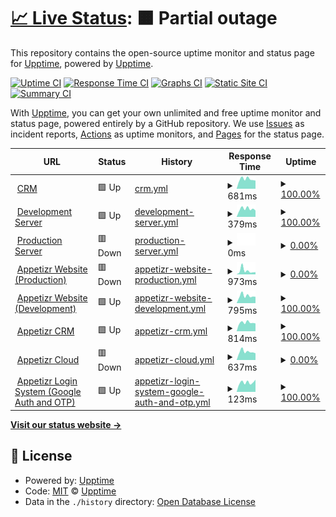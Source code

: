 # [📈 Live Status](https://status.crazi.solutions): <!--live status--> **🟧 Partial outage**

This repository contains the open-source uptime monitor and status page for [Upptime](https://upptime.js.org), powered by [Upptime](https://github.com/upptime/upptime).

[![Uptime CI](https://github.com/ArtemZhigarev/uptime/workflows/Uptime%20CI/badge.svg)](https://github.com/ArtemZhigarev/uptime/actions?query=workflow%3A%22Uptime+CI%22)
[![Response Time CI](https://github.com/ArtemZhigarev/uptime/workflows/Response%20Time%20CI/badge.svg)](https://github.com/ArtemZhigarev/uptime/actions?query=workflow%3A%22Response+Time+CI%22)
[![Graphs CI](https://github.com/ArtemZhigarev/uptime/workflows/Graphs%20CI/badge.svg)](https://github.com/ArtemZhigarev/uptime/actions?query=workflow%3A%22Graphs+CI%22)
[![Static Site CI](https://github.com/ArtemZhigarev/uptime/workflows/Static%20Site%20CI/badge.svg)](https://github.com/ArtemZhigarev/uptime/actions?query=workflow%3A%22Static+Site+CI%22)
[![Summary CI](https://github.com/ArtemZhigarev/uptime/workflows/Summary%20CI/badge.svg)](https://github.com/ArtemZhigarev/uptime/actions?query=workflow%3A%22Summary+CI%22)

With [Upptime](https://upptime.js.org), you can get your own unlimited and free uptime monitor and status page, powered entirely by a GitHub repository. We use [Issues](https://github.com/upptime/upptime/issues) as incident reports, [Actions](https://github.com/ArtemZhigarev/uptime/actions) as uptime monitors, and [Pages](https://status.crazi.solutions) for the status page.

<!--start: status pages-->
<!-- This summary is generated by Upptime (https://github.com/upptime/upptime) -->
<!-- Do not edit this manually, your changes will be overwritten -->
<!-- prettier-ignore -->
| URL | Status | History | Response Time | Uptime |
| --- | ------ | ------- | ------------- | ------ |
| <img alt="" src="https://icons.duckduckgo.com/ip3/crm.crazisolutions.dev.ico" height="13"> [CRM](https://crm.crazisolutions.dev) | 🟩 Up | [crm.yml](https://github.com/ArtemZhigarev/uptime/commits/HEAD/history/crm.yml) | <details><summary><img alt="Response time graph" src="./graphs/crm/response-time-week.png" height="20"> 681ms</summary><br><a href="https://status.crazi.solutions/history/crm"><img alt="Response time 757" src="https://img.shields.io/endpoint?url=https%3A%2F%2Fraw.githubusercontent.com%2FArtemZhigarev%2Fuptime%2FHEAD%2Fapi%2Fcrm%2Fresponse-time.json"></a><br><a href="https://status.crazi.solutions/history/crm"><img alt="24-hour response time 591" src="https://img.shields.io/endpoint?url=https%3A%2F%2Fraw.githubusercontent.com%2FArtemZhigarev%2Fuptime%2FHEAD%2Fapi%2Fcrm%2Fresponse-time-day.json"></a><br><a href="https://status.crazi.solutions/history/crm"><img alt="7-day response time 681" src="https://img.shields.io/endpoint?url=https%3A%2F%2Fraw.githubusercontent.com%2FArtemZhigarev%2Fuptime%2FHEAD%2Fapi%2Fcrm%2Fresponse-time-week.json"></a><br><a href="https://status.crazi.solutions/history/crm"><img alt="30-day response time 710" src="https://img.shields.io/endpoint?url=https%3A%2F%2Fraw.githubusercontent.com%2FArtemZhigarev%2Fuptime%2FHEAD%2Fapi%2Fcrm%2Fresponse-time-month.json"></a><br><a href="https://status.crazi.solutions/history/crm"><img alt="1-year response time 755" src="https://img.shields.io/endpoint?url=https%3A%2F%2Fraw.githubusercontent.com%2FArtemZhigarev%2Fuptime%2FHEAD%2Fapi%2Fcrm%2Fresponse-time-year.json"></a></details> | <details><summary><a href="https://status.crazi.solutions/history/crm">100.00%</a></summary><a href="https://status.crazi.solutions/history/crm"><img alt="All-time uptime 99.59%" src="https://img.shields.io/endpoint?url=https%3A%2F%2Fraw.githubusercontent.com%2FArtemZhigarev%2Fuptime%2FHEAD%2Fapi%2Fcrm%2Fuptime.json"></a><br><a href="https://status.crazi.solutions/history/crm"><img alt="24-hour uptime 100.00%" src="https://img.shields.io/endpoint?url=https%3A%2F%2Fraw.githubusercontent.com%2FArtemZhigarev%2Fuptime%2FHEAD%2Fapi%2Fcrm%2Fuptime-day.json"></a><br><a href="https://status.crazi.solutions/history/crm"><img alt="7-day uptime 100.00%" src="https://img.shields.io/endpoint?url=https%3A%2F%2Fraw.githubusercontent.com%2FArtemZhigarev%2Fuptime%2FHEAD%2Fapi%2Fcrm%2Fuptime-week.json"></a><br><a href="https://status.crazi.solutions/history/crm"><img alt="30-day uptime 99.96%" src="https://img.shields.io/endpoint?url=https%3A%2F%2Fraw.githubusercontent.com%2FArtemZhigarev%2Fuptime%2FHEAD%2Fapi%2Fcrm%2Fuptime-month.json"></a><br><a href="https://status.crazi.solutions/history/crm"><img alt="1-year uptime 100.00%" src="https://img.shields.io/endpoint?url=https%3A%2F%2Fraw.githubusercontent.com%2FArtemZhigarev%2Fuptime%2FHEAD%2Fapi%2Fcrm%2Fuptime-year.json"></a></details>
| <img alt="" src="https://icons.duckduckgo.com/ip3/crazisolutions.dev.ico" height="13"> [Development Server](https://crazisolutions.dev) | 🟩 Up | [development-server.yml](https://github.com/ArtemZhigarev/uptime/commits/HEAD/history/development-server.yml) | <details><summary><img alt="Response time graph" src="./graphs/development-server/response-time-week.png" height="20"> 379ms</summary><br><a href="https://status.crazi.solutions/history/development-server"><img alt="Response time 414" src="https://img.shields.io/endpoint?url=https%3A%2F%2Fraw.githubusercontent.com%2FArtemZhigarev%2Fuptime%2FHEAD%2Fapi%2Fdevelopment-server%2Fresponse-time.json"></a><br><a href="https://status.crazi.solutions/history/development-server"><img alt="24-hour response time 323" src="https://img.shields.io/endpoint?url=https%3A%2F%2Fraw.githubusercontent.com%2FArtemZhigarev%2Fuptime%2FHEAD%2Fapi%2Fdevelopment-server%2Fresponse-time-day.json"></a><br><a href="https://status.crazi.solutions/history/development-server"><img alt="7-day response time 379" src="https://img.shields.io/endpoint?url=https%3A%2F%2Fraw.githubusercontent.com%2FArtemZhigarev%2Fuptime%2FHEAD%2Fapi%2Fdevelopment-server%2Fresponse-time-week.json"></a><br><a href="https://status.crazi.solutions/history/development-server"><img alt="30-day response time 384" src="https://img.shields.io/endpoint?url=https%3A%2F%2Fraw.githubusercontent.com%2FArtemZhigarev%2Fuptime%2FHEAD%2Fapi%2Fdevelopment-server%2Fresponse-time-month.json"></a><br><a href="https://status.crazi.solutions/history/development-server"><img alt="1-year response time 413" src="https://img.shields.io/endpoint?url=https%3A%2F%2Fraw.githubusercontent.com%2FArtemZhigarev%2Fuptime%2FHEAD%2Fapi%2Fdevelopment-server%2Fresponse-time-year.json"></a></details> | <details><summary><a href="https://status.crazi.solutions/history/development-server">100.00%</a></summary><a href="https://status.crazi.solutions/history/development-server"><img alt="All-time uptime 99.66%" src="https://img.shields.io/endpoint?url=https%3A%2F%2Fraw.githubusercontent.com%2FArtemZhigarev%2Fuptime%2FHEAD%2Fapi%2Fdevelopment-server%2Fuptime.json"></a><br><a href="https://status.crazi.solutions/history/development-server"><img alt="24-hour uptime 100.00%" src="https://img.shields.io/endpoint?url=https%3A%2F%2Fraw.githubusercontent.com%2FArtemZhigarev%2Fuptime%2FHEAD%2Fapi%2Fdevelopment-server%2Fuptime-day.json"></a><br><a href="https://status.crazi.solutions/history/development-server"><img alt="7-day uptime 100.00%" src="https://img.shields.io/endpoint?url=https%3A%2F%2Fraw.githubusercontent.com%2FArtemZhigarev%2Fuptime%2FHEAD%2Fapi%2Fdevelopment-server%2Fuptime-week.json"></a><br><a href="https://status.crazi.solutions/history/development-server"><img alt="30-day uptime 99.96%" src="https://img.shields.io/endpoint?url=https%3A%2F%2Fraw.githubusercontent.com%2FArtemZhigarev%2Fuptime%2FHEAD%2Fapi%2Fdevelopment-server%2Fuptime-month.json"></a><br><a href="https://status.crazi.solutions/history/development-server"><img alt="1-year uptime 99.99%" src="https://img.shields.io/endpoint?url=https%3A%2F%2Fraw.githubusercontent.com%2FArtemZhigarev%2Fuptime%2FHEAD%2Fapi%2Fdevelopment-server%2Fuptime-year.json"></a></details>
| <img alt="" src="https://icons.duckduckgo.com/ip3/crazisolutions.live.ico" height="13"> [Production Server](https://crazisolutions.live) | 🟥 Down | [production-server.yml](https://github.com/ArtemZhigarev/uptime/commits/HEAD/history/production-server.yml) | <details><summary><img alt="Response time graph" src="./graphs/production-server/response-time-week.png" height="20"> 0ms</summary><br><a href="https://status.crazi.solutions/history/production-server"><img alt="Response time 368" src="https://img.shields.io/endpoint?url=https%3A%2F%2Fraw.githubusercontent.com%2FArtemZhigarev%2Fuptime%2FHEAD%2Fapi%2Fproduction-server%2Fresponse-time.json"></a><br><a href="https://status.crazi.solutions/history/production-server"><img alt="24-hour response time 0" src="https://img.shields.io/endpoint?url=https%3A%2F%2Fraw.githubusercontent.com%2FArtemZhigarev%2Fuptime%2FHEAD%2Fapi%2Fproduction-server%2Fresponse-time-day.json"></a><br><a href="https://status.crazi.solutions/history/production-server"><img alt="7-day response time 0" src="https://img.shields.io/endpoint?url=https%3A%2F%2Fraw.githubusercontent.com%2FArtemZhigarev%2Fuptime%2FHEAD%2Fapi%2Fproduction-server%2Fresponse-time-week.json"></a><br><a href="https://status.crazi.solutions/history/production-server"><img alt="30-day response time 0" src="https://img.shields.io/endpoint?url=https%3A%2F%2Fraw.githubusercontent.com%2FArtemZhigarev%2Fuptime%2FHEAD%2Fapi%2Fproduction-server%2Fresponse-time-month.json"></a><br><a href="https://status.crazi.solutions/history/production-server"><img alt="1-year response time 0" src="https://img.shields.io/endpoint?url=https%3A%2F%2Fraw.githubusercontent.com%2FArtemZhigarev%2Fuptime%2FHEAD%2Fapi%2Fproduction-server%2Fresponse-time-year.json"></a></details> | <details><summary><a href="https://status.crazi.solutions/history/production-server">0.00%</a></summary><a href="https://status.crazi.solutions/history/production-server"><img alt="All-time uptime 47.09%" src="https://img.shields.io/endpoint?url=https%3A%2F%2Fraw.githubusercontent.com%2FArtemZhigarev%2Fuptime%2FHEAD%2Fapi%2Fproduction-server%2Fuptime.json"></a><br><a href="https://status.crazi.solutions/history/production-server"><img alt="24-hour uptime 0.00%" src="https://img.shields.io/endpoint?url=https%3A%2F%2Fraw.githubusercontent.com%2FArtemZhigarev%2Fuptime%2FHEAD%2Fapi%2Fproduction-server%2Fuptime-day.json"></a><br><a href="https://status.crazi.solutions/history/production-server"><img alt="7-day uptime 0.00%" src="https://img.shields.io/endpoint?url=https%3A%2F%2Fraw.githubusercontent.com%2FArtemZhigarev%2Fuptime%2FHEAD%2Fapi%2Fproduction-server%2Fuptime-week.json"></a><br><a href="https://status.crazi.solutions/history/production-server"><img alt="30-day uptime 0.00%" src="https://img.shields.io/endpoint?url=https%3A%2F%2Fraw.githubusercontent.com%2FArtemZhigarev%2Fuptime%2FHEAD%2Fapi%2Fproduction-server%2Fuptime-month.json"></a><br><a href="https://status.crazi.solutions/history/production-server"><img alt="1-year uptime 0.00%" src="https://img.shields.io/endpoint?url=https%3A%2F%2Fraw.githubusercontent.com%2FArtemZhigarev%2Fuptime%2FHEAD%2Fapi%2Fproduction-server%2Fuptime-year.json"></a></details>
| <img alt="" src="https://icons.duckduckgo.com/ip3/appetizr.fr.ico" height="13"> [Appetizr Website (Production)](https://appetizr.fr) | 🟥 Down | [appetizr-website-production.yml](https://github.com/ArtemZhigarev/uptime/commits/HEAD/history/appetizr-website-production.yml) | <details><summary><img alt="Response time graph" src="./graphs/appetizr-website-production/response-time-week.png" height="20"> 973ms</summary><br><a href="https://status.crazi.solutions/history/appetizr-website-production"><img alt="Response time 735" src="https://img.shields.io/endpoint?url=https%3A%2F%2Fraw.githubusercontent.com%2FArtemZhigarev%2Fuptime%2FHEAD%2Fapi%2Fappetizr-website-production%2Fresponse-time.json"></a><br><a href="https://status.crazi.solutions/history/appetizr-website-production"><img alt="24-hour response time 543" src="https://img.shields.io/endpoint?url=https%3A%2F%2Fraw.githubusercontent.com%2FArtemZhigarev%2Fuptime%2FHEAD%2Fapi%2Fappetizr-website-production%2Fresponse-time-day.json"></a><br><a href="https://status.crazi.solutions/history/appetizr-website-production"><img alt="7-day response time 973" src="https://img.shields.io/endpoint?url=https%3A%2F%2Fraw.githubusercontent.com%2FArtemZhigarev%2Fuptime%2FHEAD%2Fapi%2Fappetizr-website-production%2Fresponse-time-week.json"></a><br><a href="https://status.crazi.solutions/history/appetizr-website-production"><img alt="30-day response time 742" src="https://img.shields.io/endpoint?url=https%3A%2F%2Fraw.githubusercontent.com%2FArtemZhigarev%2Fuptime%2FHEAD%2Fapi%2Fappetizr-website-production%2Fresponse-time-month.json"></a><br><a href="https://status.crazi.solutions/history/appetizr-website-production"><img alt="1-year response time 734" src="https://img.shields.io/endpoint?url=https%3A%2F%2Fraw.githubusercontent.com%2FArtemZhigarev%2Fuptime%2FHEAD%2Fapi%2Fappetizr-website-production%2Fresponse-time-year.json"></a></details> | <details><summary><a href="https://status.crazi.solutions/history/appetizr-website-production">0.00%</a></summary><a href="https://status.crazi.solutions/history/appetizr-website-production"><img alt="All-time uptime 36.70%" src="https://img.shields.io/endpoint?url=https%3A%2F%2Fraw.githubusercontent.com%2FArtemZhigarev%2Fuptime%2FHEAD%2Fapi%2Fappetizr-website-production%2Fuptime.json"></a><br><a href="https://status.crazi.solutions/history/appetizr-website-production"><img alt="24-hour uptime 0.00%" src="https://img.shields.io/endpoint?url=https%3A%2F%2Fraw.githubusercontent.com%2FArtemZhigarev%2Fuptime%2FHEAD%2Fapi%2Fappetizr-website-production%2Fuptime-day.json"></a><br><a href="https://status.crazi.solutions/history/appetizr-website-production"><img alt="7-day uptime 0.00%" src="https://img.shields.io/endpoint?url=https%3A%2F%2Fraw.githubusercontent.com%2FArtemZhigarev%2Fuptime%2FHEAD%2Fapi%2Fappetizr-website-production%2Fuptime-week.json"></a><br><a href="https://status.crazi.solutions/history/appetizr-website-production"><img alt="30-day uptime 0.00%" src="https://img.shields.io/endpoint?url=https%3A%2F%2Fraw.githubusercontent.com%2FArtemZhigarev%2Fuptime%2FHEAD%2Fapi%2Fappetizr-website-production%2Fuptime-month.json"></a><br><a href="https://status.crazi.solutions/history/appetizr-website-production"><img alt="1-year uptime 0.00%" src="https://img.shields.io/endpoint?url=https%3A%2F%2Fraw.githubusercontent.com%2FArtemZhigarev%2Fuptime%2FHEAD%2Fapi%2Fappetizr-website-production%2Fuptime-year.json"></a></details>
| <img alt="" src="https://icons.duckduckgo.com/ip3/dev.appetizr.fr.ico" height="13"> [Appetizr Website (Development)](https://dev.appetizr.fr) | 🟩 Up | [appetizr-website-development.yml](https://github.com/ArtemZhigarev/uptime/commits/HEAD/history/appetizr-website-development.yml) | <details><summary><img alt="Response time graph" src="./graphs/appetizr-website-development/response-time-week.png" height="20"> 795ms</summary><br><a href="https://status.crazi.solutions/history/appetizr-website-development"><img alt="Response time 858" src="https://img.shields.io/endpoint?url=https%3A%2F%2Fraw.githubusercontent.com%2FArtemZhigarev%2Fuptime%2FHEAD%2Fapi%2Fappetizr-website-development%2Fresponse-time.json"></a><br><a href="https://status.crazi.solutions/history/appetizr-website-development"><img alt="24-hour response time 667" src="https://img.shields.io/endpoint?url=https%3A%2F%2Fraw.githubusercontent.com%2FArtemZhigarev%2Fuptime%2FHEAD%2Fapi%2Fappetizr-website-development%2Fresponse-time-day.json"></a><br><a href="https://status.crazi.solutions/history/appetizr-website-development"><img alt="7-day response time 795" src="https://img.shields.io/endpoint?url=https%3A%2F%2Fraw.githubusercontent.com%2FArtemZhigarev%2Fuptime%2FHEAD%2Fapi%2Fappetizr-website-development%2Fresponse-time-week.json"></a><br><a href="https://status.crazi.solutions/history/appetizr-website-development"><img alt="30-day response time 782" src="https://img.shields.io/endpoint?url=https%3A%2F%2Fraw.githubusercontent.com%2FArtemZhigarev%2Fuptime%2FHEAD%2Fapi%2Fappetizr-website-development%2Fresponse-time-month.json"></a><br><a href="https://status.crazi.solutions/history/appetizr-website-development"><img alt="1-year response time 849" src="https://img.shields.io/endpoint?url=https%3A%2F%2Fraw.githubusercontent.com%2FArtemZhigarev%2Fuptime%2FHEAD%2Fapi%2Fappetizr-website-development%2Fresponse-time-year.json"></a></details> | <details><summary><a href="https://status.crazi.solutions/history/appetizr-website-development">100.00%</a></summary><a href="https://status.crazi.solutions/history/appetizr-website-development"><img alt="All-time uptime 99.43%" src="https://img.shields.io/endpoint?url=https%3A%2F%2Fraw.githubusercontent.com%2FArtemZhigarev%2Fuptime%2FHEAD%2Fapi%2Fappetizr-website-development%2Fuptime.json"></a><br><a href="https://status.crazi.solutions/history/appetizr-website-development"><img alt="24-hour uptime 100.00%" src="https://img.shields.io/endpoint?url=https%3A%2F%2Fraw.githubusercontent.com%2FArtemZhigarev%2Fuptime%2FHEAD%2Fapi%2Fappetizr-website-development%2Fuptime-day.json"></a><br><a href="https://status.crazi.solutions/history/appetizr-website-development"><img alt="7-day uptime 100.00%" src="https://img.shields.io/endpoint?url=https%3A%2F%2Fraw.githubusercontent.com%2FArtemZhigarev%2Fuptime%2FHEAD%2Fapi%2Fappetizr-website-development%2Fuptime-week.json"></a><br><a href="https://status.crazi.solutions/history/appetizr-website-development"><img alt="30-day uptime 99.96%" src="https://img.shields.io/endpoint?url=https%3A%2F%2Fraw.githubusercontent.com%2FArtemZhigarev%2Fuptime%2FHEAD%2Fapi%2Fappetizr-website-development%2Fuptime-month.json"></a><br><a href="https://status.crazi.solutions/history/appetizr-website-development"><img alt="1-year uptime 100.00%" src="https://img.shields.io/endpoint?url=https%3A%2F%2Fraw.githubusercontent.com%2FArtemZhigarev%2Fuptime%2FHEAD%2Fapi%2Fappetizr-website-development%2Fuptime-year.json"></a></details>
| <img alt="" src="https://icons.duckduckgo.com/ip3/crm.appetizr.fr.ico" height="13"> [Appetizr CRM](https://crm.appetizr.fr) | 🟩 Up | [appetizr-crm.yml](https://github.com/ArtemZhigarev/uptime/commits/HEAD/history/appetizr-crm.yml) | <details><summary><img alt="Response time graph" src="./graphs/appetizr-crm/response-time-week.png" height="20"> 814ms</summary><br><a href="https://status.crazi.solutions/history/appetizr-crm"><img alt="Response time 971" src="https://img.shields.io/endpoint?url=https%3A%2F%2Fraw.githubusercontent.com%2FArtemZhigarev%2Fuptime%2FHEAD%2Fapi%2Fappetizr-crm%2Fresponse-time.json"></a><br><a href="https://status.crazi.solutions/history/appetizr-crm"><img alt="24-hour response time 742" src="https://img.shields.io/endpoint?url=https%3A%2F%2Fraw.githubusercontent.com%2FArtemZhigarev%2Fuptime%2FHEAD%2Fapi%2Fappetizr-crm%2Fresponse-time-day.json"></a><br><a href="https://status.crazi.solutions/history/appetizr-crm"><img alt="7-day response time 814" src="https://img.shields.io/endpoint?url=https%3A%2F%2Fraw.githubusercontent.com%2FArtemZhigarev%2Fuptime%2FHEAD%2Fapi%2Fappetizr-crm%2Fresponse-time-week.json"></a><br><a href="https://status.crazi.solutions/history/appetizr-crm"><img alt="30-day response time 857" src="https://img.shields.io/endpoint?url=https%3A%2F%2Fraw.githubusercontent.com%2FArtemZhigarev%2Fuptime%2FHEAD%2Fapi%2Fappetizr-crm%2Fresponse-time-month.json"></a><br><a href="https://status.crazi.solutions/history/appetizr-crm"><img alt="1-year response time 951" src="https://img.shields.io/endpoint?url=https%3A%2F%2Fraw.githubusercontent.com%2FArtemZhigarev%2Fuptime%2FHEAD%2Fapi%2Fappetizr-crm%2Fresponse-time-year.json"></a></details> | <details><summary><a href="https://status.crazi.solutions/history/appetizr-crm">100.00%</a></summary><a href="https://status.crazi.solutions/history/appetizr-crm"><img alt="All-time uptime 98.14%" src="https://img.shields.io/endpoint?url=https%3A%2F%2Fraw.githubusercontent.com%2FArtemZhigarev%2Fuptime%2FHEAD%2Fapi%2Fappetizr-crm%2Fuptime.json"></a><br><a href="https://status.crazi.solutions/history/appetizr-crm"><img alt="24-hour uptime 100.00%" src="https://img.shields.io/endpoint?url=https%3A%2F%2Fraw.githubusercontent.com%2FArtemZhigarev%2Fuptime%2FHEAD%2Fapi%2Fappetizr-crm%2Fuptime-day.json"></a><br><a href="https://status.crazi.solutions/history/appetizr-crm"><img alt="7-day uptime 100.00%" src="https://img.shields.io/endpoint?url=https%3A%2F%2Fraw.githubusercontent.com%2FArtemZhigarev%2Fuptime%2FHEAD%2Fapi%2Fappetizr-crm%2Fuptime-week.json"></a><br><a href="https://status.crazi.solutions/history/appetizr-crm"><img alt="30-day uptime 99.96%" src="https://img.shields.io/endpoint?url=https%3A%2F%2Fraw.githubusercontent.com%2FArtemZhigarev%2Fuptime%2FHEAD%2Fapi%2Fappetizr-crm%2Fuptime-month.json"></a><br><a href="https://status.crazi.solutions/history/appetizr-crm"><img alt="1-year uptime 99.99%" src="https://img.shields.io/endpoint?url=https%3A%2F%2Fraw.githubusercontent.com%2FArtemZhigarev%2Fuptime%2FHEAD%2Fapi%2Fappetizr-crm%2Fuptime-year.json"></a></details>
| <img alt="" src="https://icons.duckduckgo.com/ip3/cloud.appetizr.fr.ico" height="13"> [Appetizr Cloud](https://cloud.appetizr.fr) | 🟥 Down | [appetizr-cloud.yml](https://github.com/ArtemZhigarev/uptime/commits/HEAD/history/appetizr-cloud.yml) | <details><summary><img alt="Response time graph" src="./graphs/appetizr-cloud/response-time-week.png" height="20"> 637ms</summary><br><a href="https://status.crazi.solutions/history/appetizr-cloud"><img alt="Response time 739" src="https://img.shields.io/endpoint?url=https%3A%2F%2Fraw.githubusercontent.com%2FArtemZhigarev%2Fuptime%2FHEAD%2Fapi%2Fappetizr-cloud%2Fresponse-time.json"></a><br><a href="https://status.crazi.solutions/history/appetizr-cloud"><img alt="24-hour response time 490" src="https://img.shields.io/endpoint?url=https%3A%2F%2Fraw.githubusercontent.com%2FArtemZhigarev%2Fuptime%2FHEAD%2Fapi%2Fappetizr-cloud%2Fresponse-time-day.json"></a><br><a href="https://status.crazi.solutions/history/appetizr-cloud"><img alt="7-day response time 637" src="https://img.shields.io/endpoint?url=https%3A%2F%2Fraw.githubusercontent.com%2FArtemZhigarev%2Fuptime%2FHEAD%2Fapi%2Fappetizr-cloud%2Fresponse-time-week.json"></a><br><a href="https://status.crazi.solutions/history/appetizr-cloud"><img alt="30-day response time 668" src="https://img.shields.io/endpoint?url=https%3A%2F%2Fraw.githubusercontent.com%2FArtemZhigarev%2Fuptime%2FHEAD%2Fapi%2Fappetizr-cloud%2Fresponse-time-month.json"></a><br><a href="https://status.crazi.solutions/history/appetizr-cloud"><img alt="1-year response time 733" src="https://img.shields.io/endpoint?url=https%3A%2F%2Fraw.githubusercontent.com%2FArtemZhigarev%2Fuptime%2FHEAD%2Fapi%2Fappetizr-cloud%2Fresponse-time-year.json"></a></details> | <details><summary><a href="https://status.crazi.solutions/history/appetizr-cloud">0.00%</a></summary><a href="https://status.crazi.solutions/history/appetizr-cloud"><img alt="All-time uptime 13.70%" src="https://img.shields.io/endpoint?url=https%3A%2F%2Fraw.githubusercontent.com%2FArtemZhigarev%2Fuptime%2FHEAD%2Fapi%2Fappetizr-cloud%2Fuptime.json"></a><br><a href="https://status.crazi.solutions/history/appetizr-cloud"><img alt="24-hour uptime 0.00%" src="https://img.shields.io/endpoint?url=https%3A%2F%2Fraw.githubusercontent.com%2FArtemZhigarev%2Fuptime%2FHEAD%2Fapi%2Fappetizr-cloud%2Fuptime-day.json"></a><br><a href="https://status.crazi.solutions/history/appetizr-cloud"><img alt="7-day uptime 0.00%" src="https://img.shields.io/endpoint?url=https%3A%2F%2Fraw.githubusercontent.com%2FArtemZhigarev%2Fuptime%2FHEAD%2Fapi%2Fappetizr-cloud%2Fuptime-week.json"></a><br><a href="https://status.crazi.solutions/history/appetizr-cloud"><img alt="30-day uptime 0.00%" src="https://img.shields.io/endpoint?url=https%3A%2F%2Fraw.githubusercontent.com%2FArtemZhigarev%2Fuptime%2FHEAD%2Fapi%2Fappetizr-cloud%2Fuptime-month.json"></a><br><a href="https://status.crazi.solutions/history/appetizr-cloud"><img alt="1-year uptime 0.00%" src="https://img.shields.io/endpoint?url=https%3A%2F%2Fraw.githubusercontent.com%2FArtemZhigarev%2Fuptime%2FHEAD%2Fapi%2Fappetizr-cloud%2Fuptime-year.json"></a></details>
| <img alt="" src="https://icons.duckduckgo.com/ip3/google.com.ico" height="13"> [Appetizr Login System (Google Auth and OTP)](https://google.com) | 🟩 Up | [appetizr-login-system-google-auth-and-otp.yml](https://github.com/ArtemZhigarev/uptime/commits/HEAD/history/appetizr-login-system-google-auth-and-otp.yml) | <details><summary><img alt="Response time graph" src="./graphs/appetizr-login-system-google-auth-and-otp/response-time-week.png" height="20"> 123ms</summary><br><a href="https://status.crazi.solutions/history/appetizr-login-system-google-auth-and-otp"><img alt="Response time 190" src="https://img.shields.io/endpoint?url=https%3A%2F%2Fraw.githubusercontent.com%2FArtemZhigarev%2Fuptime%2FHEAD%2Fapi%2Fappetizr-login-system-google-auth-and-otp%2Fresponse-time.json"></a><br><a href="https://status.crazi.solutions/history/appetizr-login-system-google-auth-and-otp"><img alt="24-hour response time 124" src="https://img.shields.io/endpoint?url=https%3A%2F%2Fraw.githubusercontent.com%2FArtemZhigarev%2Fuptime%2FHEAD%2Fapi%2Fappetizr-login-system-google-auth-and-otp%2Fresponse-time-day.json"></a><br><a href="https://status.crazi.solutions/history/appetizr-login-system-google-auth-and-otp"><img alt="7-day response time 123" src="https://img.shields.io/endpoint?url=https%3A%2F%2Fraw.githubusercontent.com%2FArtemZhigarev%2Fuptime%2FHEAD%2Fapi%2Fappetizr-login-system-google-auth-and-otp%2Fresponse-time-week.json"></a><br><a href="https://status.crazi.solutions/history/appetizr-login-system-google-auth-and-otp"><img alt="30-day response time 131" src="https://img.shields.io/endpoint?url=https%3A%2F%2Fraw.githubusercontent.com%2FArtemZhigarev%2Fuptime%2FHEAD%2Fapi%2Fappetizr-login-system-google-auth-and-otp%2Fresponse-time-month.json"></a><br><a href="https://status.crazi.solutions/history/appetizr-login-system-google-auth-and-otp"><img alt="1-year response time 190" src="https://img.shields.io/endpoint?url=https%3A%2F%2Fraw.githubusercontent.com%2FArtemZhigarev%2Fuptime%2FHEAD%2Fapi%2Fappetizr-login-system-google-auth-and-otp%2Fresponse-time-year.json"></a></details> | <details><summary><a href="https://status.crazi.solutions/history/appetizr-login-system-google-auth-and-otp">100.00%</a></summary><a href="https://status.crazi.solutions/history/appetizr-login-system-google-auth-and-otp"><img alt="All-time uptime 100.00%" src="https://img.shields.io/endpoint?url=https%3A%2F%2Fraw.githubusercontent.com%2FArtemZhigarev%2Fuptime%2FHEAD%2Fapi%2Fappetizr-login-system-google-auth-and-otp%2Fuptime.json"></a><br><a href="https://status.crazi.solutions/history/appetizr-login-system-google-auth-and-otp"><img alt="24-hour uptime 100.00%" src="https://img.shields.io/endpoint?url=https%3A%2F%2Fraw.githubusercontent.com%2FArtemZhigarev%2Fuptime%2FHEAD%2Fapi%2Fappetizr-login-system-google-auth-and-otp%2Fuptime-day.json"></a><br><a href="https://status.crazi.solutions/history/appetizr-login-system-google-auth-and-otp"><img alt="7-day uptime 100.00%" src="https://img.shields.io/endpoint?url=https%3A%2F%2Fraw.githubusercontent.com%2FArtemZhigarev%2Fuptime%2FHEAD%2Fapi%2Fappetizr-login-system-google-auth-and-otp%2Fuptime-week.json"></a><br><a href="https://status.crazi.solutions/history/appetizr-login-system-google-auth-and-otp"><img alt="30-day uptime 100.00%" src="https://img.shields.io/endpoint?url=https%3A%2F%2Fraw.githubusercontent.com%2FArtemZhigarev%2Fuptime%2FHEAD%2Fapi%2Fappetizr-login-system-google-auth-and-otp%2Fuptime-month.json"></a><br><a href="https://status.crazi.solutions/history/appetizr-login-system-google-auth-and-otp"><img alt="1-year uptime 99.99%" src="https://img.shields.io/endpoint?url=https%3A%2F%2Fraw.githubusercontent.com%2FArtemZhigarev%2Fuptime%2FHEAD%2Fapi%2Fappetizr-login-system-google-auth-and-otp%2Fuptime-year.json"></a></details>

<!--end: status pages-->

[**Visit our status website →**](https://status.crazi.solutions)

## 📄 License

- Powered by: [Upptime](https://github.com/upptime/upptime)
- Code: [MIT](./LICENSE) © [Upptime](https://upptime.js.org)
- Data in the `./history` directory: [Open Database License](https://opendatacommons.org/licenses/odbl/1-0/)
